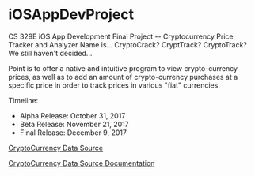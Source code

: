 # iOSAppDevProject
CS 329E iOS App Development Final Project -- Cryptocurrency Price Tracker and Analyzer
Name is... CryptoCrack? CryptTrack? CryptoTrack? We still haven't decided...

Point is to offer a native and intuitive program to view crypto-currency prices, as well as to add an amount of crypto-currency purchases at a specific price in order to track prices in various "fiat" currencies.

Timeline:
- Alpha Release: October 31, 2017
- Beta Release: November 21, 2017
- Final Release: December 9, 2017

[CryptoCurrency Data Source](https://api.coinmarketcap.com/v1/ticker/)

[CryptoCurrency Data Source Documentation](https://coinmarketcap.com/api/)
